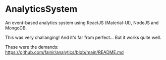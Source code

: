 # AnalyticsSystem

An event-based analytics system using ReactJS (Material-UI), NodeJS and MongoDB.

This was very challanging!
And it's far from perfect...
But it works quite well.

These were the demands:
https://github.com/fainir/analytics/blob/main/README.md
